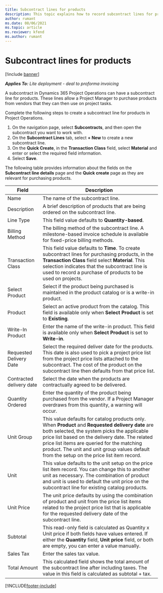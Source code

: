 ```yaml
---
title: Subcontract lines for products
description: This topic explains how to record subcontract lines for products and use the various fields to record product purchases from vendors.
author: rumant
ms.date: 08/06/2021
ms.topic: article
ms.reviewer: kfend 
ms.author: rumant
---
```


# Subcontract lines for products

[!include [banner](../../includes/dataverse-preview.md)]

_**Applies To:** Lite deployment - deal to proforma invoicing_

A subcontract in Dynamics 365 Project Operations can have a subcontract line for products. These lines allow a Project Manager to purchase products from vendors that they can then use on project tasks.

Complete the following steps to create a subcontract line for products in Project Operations.

1. On the navigation page, select **Subcontracts**, and then open the subcontract you want to work with. 
2. On the **Subcontract Lines** tab, select **+ New** to create a new subcontract line.
3. On the **Quick Create**, in the **Transaction Class** field, select **Material** and enter or select the required field information. 
4. Select **Save**.

The following table provides information about the fields on the **Subcontract line details** page and the **Quick create** page as they are relevant for purchasing products.

| Field | Description |
| ----- | ----------- |
| Name | The name of the subcontract line. |
| Description | A brief description of products that are being ordered on the subcontract line. |
| Line Type | This field value defaults to **Quantity-based**. |
| Billing Method |  The billing method of the subcontract line. A milestone-based invoice schedule is available for fixed-price billing methods. |
| Transaction Class | This field value defaults to **Time**. To create subcontract lines for purchasing products, in the **Transaction Class** field select **Material**. This selection indicates that the subcontract line is used to record a purchase of products to be used on projects. |
| Select Product | Select if the product being purchased is maintained in the product catalog or is a write-in  product. |
| Product | Select an active product from the catalog. This field is available only when **Select Product** is set to **Existing**. |
| Write-In Product | Enter the name of the write-in product. This field is available only when **Select Product** is set to **Write-in**.  |
| Requested Delivery Date | Select the required deliver date for the products. This date is also used to pick a project price list from the project price lists attached to the subcontract. The cost of the product on the subcontract line then defaults from that price list. |
| Contracted delivery date | Select the date when the products are contractually agreed to be delivered.  |
| Quantity Ordered | Enter the quantity of the product being purchased from the vendor. If a Project Manager overdraws from this quantity, a warning will occur. |
| Unit Group | This value defaults for catalog products only. When **Product** and **Requested delivery date** are both selected, the system picks the applicable price list based on the delivery date. The related price list items are queried for the matching product. The unit and unit group values default from the setup on the price list item record. |
| Unit | This value defaults to the unit setup on the price list item record. You can change this to another unit as necessary. The combination of product and unit is used to default the unit price on the subcontract line for existing catalog products. |
| Unit Price | The unit price defaults by using the combination of product and unit from the price list items related to the project price list that is applicable for the requested delivery date of the subcontract line.  |
| Subtotal | This read-only field is calculated as Quantity x Unit price if both fields have values entered. If either the **Quantity** field, **Unit price** field, or both are empty, you can enter a value manually.  |
| Sales Tax | Enter the sales tax value. |
| Total Amount | This calculated field shows the total amount of the subcontract line after including taxes. The value in this field is calculated as subtotal + tax. |


[!INCLUDE[footer-include](../../includes/footer-banner.md)]
